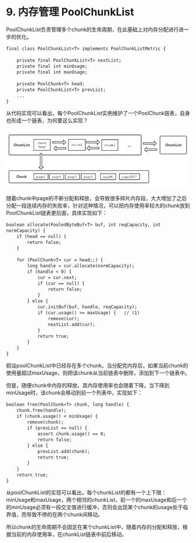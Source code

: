 # 9. 内存管理 PoolChunkList

PoolChunkList负责管理多个chunk的生命周期，在此基础上对内存分配进行进一步的优化。

```text
final class PoolChunkList<T> implements PoolChunkListMetric {
    
    private final PoolChunkList<T> nextList;
    private final int minUsage;
    private final int maxUsage;

    private PoolChunk<T> head;
    private PoolChunkList<T> prevList;
    ...
}
```

从代码实现可以看出，每个PoolChunkList实例维护了一个PoolChunk链表，自身也形成一个链表，为何要这么实现？

![Paste\_Image.png](../../../.gitbook/assets/image%20%2821%29.png)

随着chunk中page的不断分配和释放，会导致很多碎片内存段，大大增加了之后分配一段连续内存的失败率，针对这种情况，可以把内存使用率较大的chunk放到PoolChunkList链表更后面，具体实现如下：

```text
boolean allocate(PooledByteBuf<T> buf, int reqCapacity, int normCapacity) {
    if (head == null) {
        return false;
    }

    for (PoolChunk<T> cur = head;;) {
        long handle = cur.allocate(normCapacity);
        if (handle < 0) {
            cur = cur.next;
            if (cur == null) {
                return false;
            }
        } else {
            cur.initBuf(buf, handle, reqCapacity);
            if (cur.usage() >= maxUsage) {   // (1)
                remove(cur);
                nextList.add(cur);
            }
            return true;
        }
    }
}
```

假设poolChunkList中已经存在多个chunk。当分配完内存后，如果当前chunk的使用量超过maxUsage，则把该chunk从当前链表中删除，添加到下一个链表中。

但是，随便chunk中内存的释放，其内存使用率也会随着下降，当下降到minUsage时，该chunk会移动到前一个列表中，实现如下：

```text
boolean free(PoolChunk<T> chunk, long handle) {
    chunk.free(handle);
    if (chunk.usage() < minUsage) {
        remove(chunk);
        if (prevList == null) {
            assert chunk.usage() == 0;
            return false;
        } else {
            prevList.add(chunk);
            return true;
        }
    }
    return true;
}
```

从poolChunkList的实现可以看出，每个chunkList的都有一个上下限：minUsage和maxUsage，两个相邻的chunkList，前一个的maxUsage和后一个的minUsage必须有一段交叉值进行缓冲，否则会出现某个chunk的usage处于临界值，而导致不停的在两个chunk间移动。

所以chunk的生命周期不会固定在某个chunkList中，随着内存的分配和释放，根据当前的内存使用率，在chunkList链表中前后移动。

